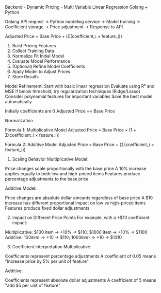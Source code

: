 Backend - Dynamic Pricing - Multi Variable Linear Regression
Golang + Python

Golang API request → Python modeling service → Model training → Coefficient storage → Price adjustment → Response to API

Adjusted Price = Base Price + (Σ(coefficient_i × feature_i))

1. Build Pricing Features
2. Collect Training Data
3. Normalize
   Fit Initial Model
4. Evaluate Model Performance
5. (Optional) Refine Model Coefficients
6. Apply Model to Adjust Prices
7. Store Results


Model Refinement:
Start with basic linear regression
Evaluate using R² and MSE
If below threshold, try regularization techniques (Ridge/Lasso)
Consider polynomial features for important variables
Save the best model automatically

Initially coefficients are 0
Adjusted Price == Base Price

Normalization




Formula 1: Multiplicative Model
Adjusted Price = Base Price × (1 + Σ(coefficient_i × feature_i))

Formula 2: Additive Model
Adjusted Price = Base Price + (Σ(coefficient_i × feature_i))

1. Scaling Behavior
Multiplicative Model:

Price changes scale proportionally with the base price
A 10% increase applies equally to both low and high-priced items
Features produce percentage adjustments to the base price

Additive Model:

Price changes are absolute dollar amounts regardless of base price
A $10 increase has different proportional impact on low vs high-priced items
Features produce fixed dollar adjustments

2. Impact on Different Price Points
For example, with a +$10 coefficient impact:

Multiplicative: $100 item → +10% → $110; $1000 item → +10% → $1100
Additive: $100 item → +$10 → $110; $1000 item → +$10 → $1010

3. Coefficient Interpretation
Multiplicative:

Coefficients represent percentage adjustments
A coefficient of 0.05 means "increase price by 5% per unit of feature"

Additive:

Coefficients represent absolute dollar adjustments
A coefficient of 5 means "add $5 per unit of feature"


